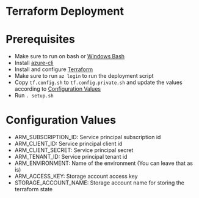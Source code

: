# Terraform Deployment

# Prerequisites

- Make sure to run on bash or [Windows Bash](https://www.windowscentral.com/how-install-bash-shell-command-line-windows-10)
- Install [azure-cli](https://docs.microsoft.com/en-us/cli/azure/install-azure-cli?view=azure-cli-latest)
- Install and configure [Terraform](https://docs.microsoft.com/en-us/azure/virtual-machines/linux/terraform-install-configure)
- Make sure to run `az login` to run the deployment script
- Copy `tf.config.sh` to `tf.config.private.sh` and update the values according to [Configuration Values](#configuration-values)
- Run `. setup.sh`

# Configuration Values

- ARM_SUBSCRIPTION_ID: Service principal subscription id
- ARM_CLIENT_ID: Service principal client id
- ARM_CLIENT_SECRET: Service principal secret
- ARM_TENANT_ID: Service principal tenant id
- ARM_ENVIRONMENT: Name of the environment (You can leave that as is)
- ARM_ACCESS_KEY: Storage account access key
- STORAGE_ACCOUNT_NAME: Storage account name for storing the terraform state